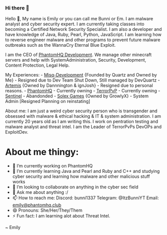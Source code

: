 ### Hi there 👋


   Hello 👋, My name is Emily or you can call me Bunni or Em. I am malware analyst and cyber security expert. I am currently taking classes into becoming a Certified Network Security Specialist. I am also a developer and have knowledge of Java, Ruby, Pearl, Python, JavaScript. I am learning how to reverse engineer malware and other programs to prevent future malware outbreaks such as the WannaCry Eternal Blue Exploit.
  
   I am the CEO of [PhantomHQ Development](https://github.com/PhantomHQ-Development). We manage other minecraft servers and help with SystemAdministration, Security, Development, Content Protection, Legal Help.
  
  My Experiences:
       -  [Misq-Development](https://github.com/Misq-Development) {Founded by Quartz and Owned by Me} - Resigned due to Dev Team Shut Down, Still managed by DevQuartz
       -  [Artemis](https://github.com/Artemis-Development) {Owned by Dannnington & ignJosh} - Resigned due to personal reasons.
       -  [PhantomHQ](https://github.com/PhantomHQ-Development) - Currently owning
       -  [TerrorPvP](https://github.com/PhantomHQ-Development) - Currently owning
       -  [Sentinel](https://github.com/TeamSentinel) - Abandonded
       -  [Solex Games](https://github.com/SolexGames) {Owned by GrowlyX} - System Admin [Resigned Planning on reinstating]
        
About me:
        I am just a weird cyber security person who is transgender and obsessed with malware & ethical hacking & IT & system administration. I am currently 20 years old as I am writing this. I work on pentration testing and malware analyst and threat intel. I am the Leader of TerrorPvPs DevOPs and ExploitDev.  
        
        
        
#        About me thingy:
- 🔭 I’m currently working on PhantomHQ 
- 🌱 I’m currently learning Java and Pearl and Ruby and C++ and studying cyber security and learning how malware and other malicious stuff works
- 👯 I’m looking to collaborate on anything in the cyber sec field
- 💬 Ask me about anything :/
- 📫 How to reach me: 
     Discord: bunni1337
     Telegram: @ItzBunniYT
     Email: emily@phantomhq.club
- 😄 Pronouns: She/Her/They/Them
- ⚡ Fun fact: I am learning alot about Threat Intel.




~ Emily
